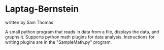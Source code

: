 Laptag-Bernstein
================
written by Sam Thomas

A small python program that reads in data from a file, displays the data, and graphs it. Supports python math plugins for data analysis. Instructions for writing plugins are in the "SampleMath.py" program.
